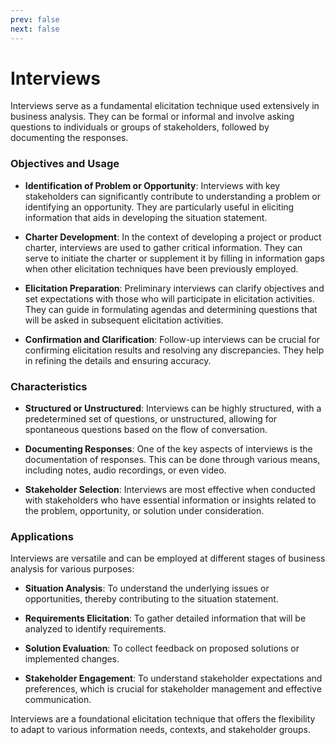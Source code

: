 ```yaml
---
prev: false
next: false
---
```


# Interviews

Interviews serve as a fundamental elicitation technique used extensively in business analysis. They can be formal or informal and involve asking questions to individuals or groups of stakeholders, followed by documenting the responses.

### Objectives and Usage

- **Identification of Problem or Opportunity**: Interviews with key stakeholders can significantly contribute to understanding a problem or identifying an opportunity. They are particularly useful in eliciting information that aids in developing the situation statement.

- **Charter Development**: In the context of developing a project or product charter, interviews are used to gather critical information. They can serve to initiate the charter or supplement it by filling in information gaps when other elicitation techniques have been previously employed.

- **Elicitation Preparation**: Preliminary interviews can clarify objectives and set expectations with those who will participate in elicitation activities. They can guide in formulating agendas and determining questions that will be asked in subsequent elicitation activities.

- **Confirmation and Clarification**: Follow-up interviews can be crucial for confirming elicitation results and resolving any discrepancies. They help in refining the details and ensuring accuracy.

### Characteristics

- **Structured or Unstructured**: Interviews can be highly structured, with a predetermined set of questions, or unstructured, allowing for spontaneous questions based on the flow of conversation.

- **Documenting Responses**: One of the key aspects of interviews is the documentation of responses. This can be done through various means, including notes, audio recordings, or even video.

- **Stakeholder Selection**: Interviews are most effective when conducted with stakeholders who have essential information or insights related to the problem, opportunity, or solution under consideration.

### Applications

Interviews are versatile and can be employed at different stages of business analysis for various purposes:

- **Situation Analysis**: To understand the underlying issues or opportunities, thereby contributing to the situation statement.

- **Requirements Elicitation**: To gather detailed information that will be analyzed to identify requirements.

- **Solution Evaluation**: To collect feedback on proposed solutions or implemented changes.

- **Stakeholder Engagement**: To understand stakeholder expectations and preferences, which is crucial for stakeholder management and effective communication.

Interviews are a foundational elicitation technique that offers the flexibility to adapt to various information needs, contexts, and stakeholder groups.
